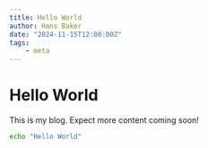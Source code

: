 ```yaml
---
title: Hello World
author: Hans Baker
date: "2024-11-15T12:00:00Z"
tags:
    - meta
---
```


# Hello World

This is my blog.  Expect more content coming soon!

```bash
echo "Hello World"
```
